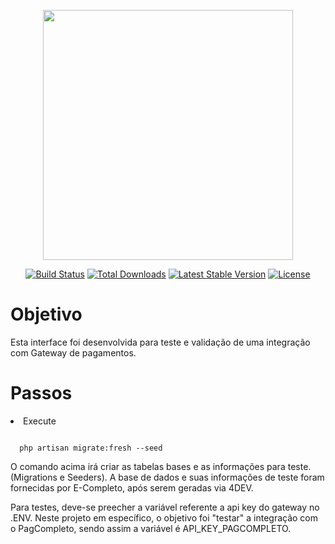 <p align="center"><a href="https://laravel.com" target="_blank"><img src="https://raw.githubusercontent.com/laravel/art/master/logo-lockup/5%20SVG/2%20CMYK/1%20Full%20Color/laravel-logolockup-cmyk-red.svg" width="400"></a></p>

<p align="center">
<a href="https://travis-ci.org/laravel/framework"><img src="https://travis-ci.org/laravel/framework.svg" alt="Build Status"></a>
<a href="https://packagist.org/packages/laravel/framework"><img src="https://img.shields.io/packagist/dt/laravel/framework" alt="Total Downloads"></a>
<a href="https://packagist.org/packages/laravel/framework"><img src="https://img.shields.io/packagist/v/laravel/framework" alt="Latest Stable Version"></a>
<a href="https://packagist.org/packages/laravel/framework"><img src="https://img.shields.io/packagist/l/laravel/framework" alt="License"></a>
</p>

# Objetivo
<p>Esta interface foi desenvolvida para teste e validação de uma integração com Gateway de pagamentos.</p>

# Passos
<li> Execute </li> 
  
  ```
   
    php artisan migrate:fresh --seed 
  
  ```
  <p>O comando acima irá criar as tabelas bases e as informações para teste. (Migrations e Seeders). A base de dados e suas informações de teste foram fornecidas por E-Completo, após serem geradas via 4DEV. </p>
  <p>Para testes, deve-se preecher a variável referente a api key do gateway no .ENV. Neste projeto em específico, o objetivo foi "testar" a integração com o PagCompleto, sendo assim a variável é API_KEY_PAGCOMPLETO. 
